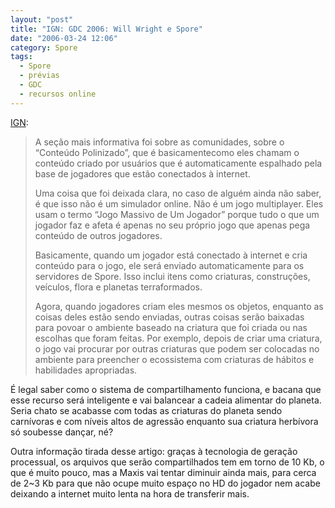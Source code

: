 ```yaml
---
layout: "post"
title: "IGN: GDC 2006: Will Wright e Spore"
date: "2006-03-24 12:06"
category: Spore
tags:
  - Spore
  - prévias
  - GDC
  - recursos online
---
```


[IGN](http://pc.ign.com/articles/698/698259p2.html):

> A seção mais informativa foi sobre as comunidades, sobre o “Conteúdo Polinizado”, que é basicamentecomo eles chamam o conteúdo criado por usuários que é automaticamente espalhado pela base de jogadores que estão conectados à internet.
>
> Uma coisa que foi deixada clara, no caso de alguém ainda não saber, é que isso não é um simulador online. Não é um jogo multiplayer. Eles usam o termo “Jogo Massivo de Um Jogador” porque tudo o que um jogador faz e afeta é apenas no seu próprio jogo que apenas pega conteúdo de outros jogadores.
>
> Basicamente, quando um jogador está conectado à internet e cria conteúdo para o jogo, ele será enviado automaticamente para os servidores de Spore. Isso inclui itens como criaturas, construções, veículos, flora e planetas terraformados.
>
> Agora, quando jogadores criam eles mesmos os objetos, enquanto as coisas deles estão sendo enviadas, outras coisas serão baixadas para povoar o ambiente baseado na criatura que foi criada ou nas escolhas que foram feitas. Por exemplo, depois de criar uma criatura, o jogo vai procurar por outras criaturas que podem ser colocadas no ambiente para preencher o ecossistema com criaturas de hábitos e habilidades apropriadas.


É legal saber como o sistema de compartilhamento funciona, e bacana que esse recurso será inteligente e vai balancear a cadeia alimentar do planeta. Seria chato se acabasse com todas as criaturas do planeta sendo carnívoras e com níveis altos de agressão enquanto sua criatura herbívora só soubesse dançar, né?

Outra informação tirada desse artigo: graças à tecnologia de geração processual, os arquivos que serão compartilhados tem em torno de 10 Kb, o que é muito pouco, mas a Maxis vai tentar diminuir ainda mais, para cerca de 2~3 Kb para que não ocupe muito espaço no HD do jogador nem acabe deixando a internet muito lenta na hora de transferir mais.
